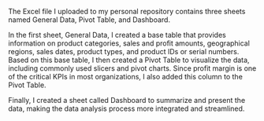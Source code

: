 The Excel file I uploaded to my personal repository contains three sheets named General Data, Pivot Table, and Dashboard.

In the first sheet, General Data, I created a base table that provides information on product categories, sales and profit amounts, geographical regions, sales dates, product types, and product IDs or serial numbers. Based on this base table, I then created a Pivot Table to visualize the data, including commonly used slicers and pivot charts. Since profit margin is one of the critical KPIs in most organizations, I also added this column to the Pivot Table.

Finally, I created a sheet called Dashboard to summarize and present the data, making the data analysis process more integrated and streamlined.
